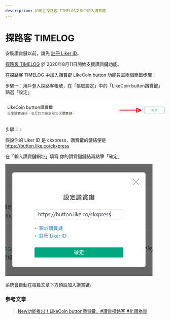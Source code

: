 ```yaml
---
description: 如何在探路客 TIMELOG文章中加入讚賞鍵
---
```


# 探路客 TIMELOG

安裝讚賞鍵以前，請先 [註冊 Liker ID](https://docs.like.co/v/zh/user-guide/liker-id/how-to-register-a-liker-id)。

[探路客 TIMELOG](https://www.timelog.to/) 於 2020年8月11日開始支援讚賞鍵功能。

在探路客 TIMELOG 中加入讚賞鍵 LikeCoin button 功能只需兩個簡單步驟：

步驟一：用戶登入探路客帳號，在「帳號設定」中的「LikeCoin button讚賞鍵」點選「設定」

![](../../../.gitbook/assets/timelog-1.png)

步驟二：

假設你的 Liker ID 是 ckxpress，讚賞鍵的鏈結便是 https://button.like.co/ckxpress

在「輸入讚賞鍵網址」填寫
你的讚賞鍵鏈結再點擊「確定」

![](../../../.gitbook/assets/timelog-2.png)

系統會自動在每篇文章下方預設加入讚賞鍵。​

### 參考文章

> [New功能推出！LikeCoin button讚賞鍵。\#讚賞探路客 \#化讚為賞
](https://timelog.timelog.to/a81998381#)


